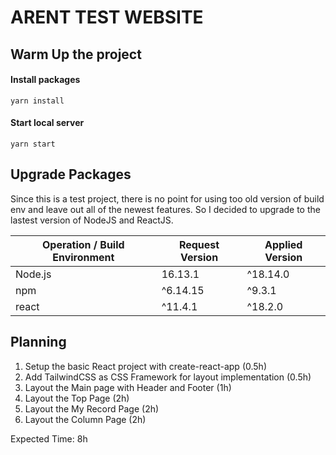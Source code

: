 # ARENT TEST WEBSITE

## Warm Up the project

#### Install packages

```
yarn install
```

#### Start local server

```
yarn start
```

## Upgrade Packages

Since this is a test project, there is no point for using too old version of build env and leave out all of the newest features. So I decided to upgrade to the lastest version of NodeJS and ReactJS.

| Operation / Build Environment | Request Version | Applied Version |
| ----------------------------- | --------------- | --------------- |
| Node.js                       | 16.13.1         | ^18.14.0        |
| npm                           | ^6.14.15        | ^9.3.1          |
| react                         | ^11.4.1         | ^18.2.0         |

## Planning

1. Setup the basic React project with create-react-app (0.5h)
2. Add TailwindCSS as CSS Framework for layout implementation (0.5h)
3. Layout the Main page with Header and Footer (1h)
4. Layout the Top Page (2h)
5. Layout the My Record Page (2h)
6. Layout the Column Page (2h)

Expected Time: 8h
